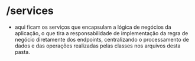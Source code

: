 # /services
- aqui ficam os serviços que encapsulam a lógica de negócios da aplicação, o que tira a responsabilidade de implementação da regra de negócio diretamente dos endpoints, centralizando o processamento de dados e das operações realizadas pelas classes nos arquivos desta pasta.


